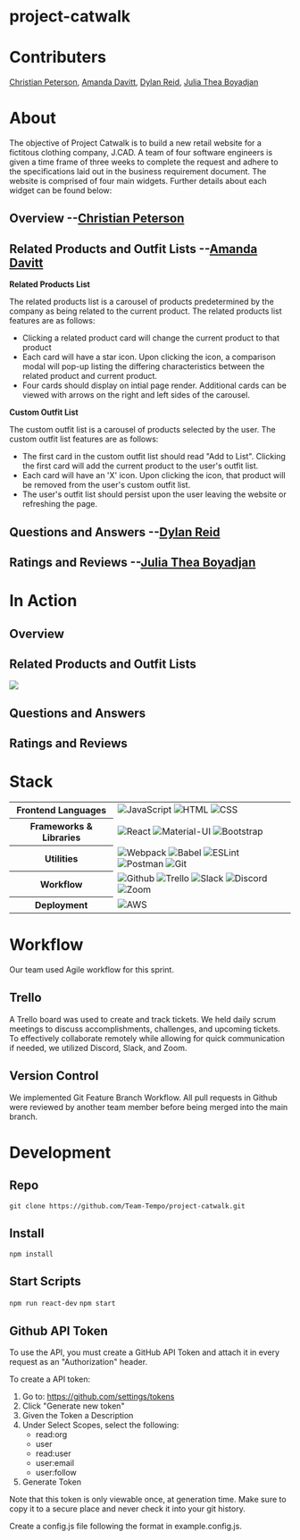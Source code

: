 # project-catwalk
# Contributers
[Christian Peterson](https://github.com/ChrisRPeterson), [Amanda Davitt](https://github.com/acdavitt), [Dylan Reid](https://github.com/dylanreid7), [Julia Thea Boyadjan](https://github.com/julia-thea)

# About
The objective of Project Catwalk is to build a new retail website for a fictitous clothing company, J.CAD.  A team of four software engineers is given a time frame of three weeks to complete the request and adhere to the specifications laid out in the business requirement document.  The website is comprised of four main widgets.  Further details about each widget can be found below:



## Overview --[Christian Peterson](https://github.com/ChrisRPeterson)

## Related Products and Outfit Lists --[Amanda Davitt](https://github.com/acdavitt)
**Related Products List**

The related products list is a carousel of products predetermined by the company as being related to the current product.  The related products list features are as follows:
  * Clicking a related product card will change the current product to that product
  * Each card will have a star icon.  Upon clicking the icon, a comparison modal will pop-up listing the differing characteristics between the related product and current product.
  * Four cards should display on intial page render.  Additional cards can be viewed with arrows on the right and left sides of the carousel.

**Custom Outfit List**

The custom outfit list is a carousel of products selected by the user.  The custom outfit list features are as follows:
  * The first card in the custom outfit list should read "Add to List". Clicking the first card will add the current product to the user's outfit list.
  * Each card will have an 'X' icon.  Upon clicking the icon, that product will be removed from the user's custom outfit list.
  * The user's outfit list should persist upon the user leaving the website or refreshing the page.


## Questions and Answers --[Dylan Reid](https://github.com/dylanreid7)

## Ratings and Reviews --[Julia Thea Boyadjan](https://github.com/julia-thea)

# In Action

## Overview

## Related Products and Outfit Lists

![](https://media.giphy.com/media/nKCnmYJrDrUJUtl6f2/giphy.gif)


## Questions and Answers

## Ratings and Reviews

# Stack

<table>
  <tbody>
    <tr>
      <th>Frontend Languages</th>
      <td>
        <img alt="JavaScript" src="https://img.shields.io/badge/javascript%20-%23323330.svg?&style=for-the-badge&logo=javascript&logoColor=%23F7DF1E" />
         <img alt="HTML" src="https://img.shields.io/badge/html5%20-%23E34F26.svg?&style=for-the-badge&logo=html5&logoColor=white" />
         <img alt="CSS" src="https://img.shields.io/badge/css3%20-%231572B6.svg?&style=for-the-badge&logo=css3&logoColor=white" />
      </td>
    </tr>
    <tr>
      <th>Frameworks & Libraries</th>
      <td>
        <img alt="React" src="https://img.shields.io/badge/react%20-%2320232a.svg?&style=for-the-badge&logo=react&logoColor=%2361DAFB" />
        <img alt="Material-UI" src="https://img.shields.io/badge/-Material--UI-%230081CB?&style=for-the-badge&logo=material-ui&logoColor=white" />
        <img alt="Bootstrap" src="https://img.shields.io/badge/Bootstrap-563D7C?style=for-the-badge&logo=bootstrap&logoColor=white" />
      </td>
    </tr>
    <tr>
      <th>Utilities</th>
      <td>
        <img alt="Webpack" src="https://img.shields.io/badge/webpack%20-%2320232a.svg?&style=for-the-badge&logo=webpack&logoColor=%2361DAFB" />
        <img alt="Babel" src="https://img.shields.io/badge/Babel-F9DC3e?style=for-the-badge&logo=babel&logoColor=black" />
        <img alt="ESLint" src="https://img.shields.io/badge/ESLint-4B3263?style=for-the-badge&logo=eslint&logoColor=white" />
        <img alt="Postman" src="https://img.shields.io/badge/Postman-FF6C37?style=for-the-badge&logo=postman&logoColor=red" />
        <img alt="Git" src="https://img.shields.io/badge/Git-F05032?style=for-the-badge&logo=git&logoColor=white" />
      </td>
    </tr>
     <tr>
      <th>Workflow</th>
      <td>
        <img alt="Github" src="https://img.shields.io/badge/GitHub-100000?style=for-the-badge&logo=github&logoColor=white"/>
        <img alt="Trello" src="https://img.shields.io/badge/Trello-%23026AA7.svg?&style=for-the-badge&logo=Trello&logoColor=white"/>
        <img alt="Slack" src="https://img.shields.io/badge/Slack-4A154B?style=for-the-badge&logo=slack&logoColor=white"/>
        <img alt="Discord" src="https://img.shields.io/badge/Discord-7289DA?style=for-the-badge&logo=discord&logoColor=white"/>
        <img alt="Zoom" src="https://img.shields.io/badge/Zoom-2D8CFF?style=for-the-badge&logo=zoom&logoColor=white"/>
      </td>
    </tr>
    <tr>
      <th>Deployment</th>
      <td>
        <img alt="AWS" src="https://img.shields.io/badge/Amazon_AWS-232F3E?style=for-the-badge&logo=amazon-aws&logoColor=white" />
      </td>
    </tr>
  </tbody>
</table>

# Workflow
Our team used Agile workflow for this sprint.

## Trello
A Trello board was used to create and track tickets.  We held daily scrum meetings to discuss accomplishments, challenges, and upcoming tickets.  To effectively collaborate remotely while allowing for quick communication if needed, we utilized Discord, Slack, and Zoom.

## Version Control
We implemented Git Feature Branch Workflow.  All pull requests in Github were reviewed by another team member before being merged into the main branch.

# Development

## Repo
`git clone https://github.com/Team-Tempo/project-catwalk.git`

## Install
`npm install`

## Start Scripts
`npm run react-dev`
`npm start`

## Github API Token

To use the API, you must create a GitHub API Token and attach it in every request as an "Authorization" header.

To create a API token:

1. Go to: https://github.com/settings/tokens
2. Click "Generate new token"
3. Given the Token a Description
4. Under Select Scopes, select the following:
    * read:org
    * user
    * read:user
    * user:email
    * user:follow
5. Generate Token

Note that this token is only viewable once, at generation time. Make sure to copy it to a secure place and never check it into your git history.

Create a config.js file following the format in example.config.js.